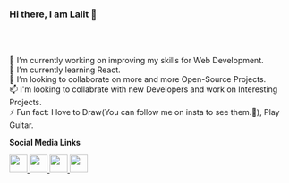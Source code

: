 ### Hi there, I am Lalit 👋
<br>
<br>

 🔭 I’m currently working on improving my skills for Web Development. <br>
 🌱 I’m currently learning React. <br>
 👯 I’m looking to collaborate on more and more Open-Source Projects.<br>
 📫 I'm looking to collabrate with new Developers and work on Interesting Projects. <br>
 ⚡ Fun fact: I love to Draw(You can follow me on insta to see them.🧐), Play Guitar.<br>

<b>Social Media Links</b>


<a href="https://www.linkedin.com/in/lalit-vavdara-6922751a1/">
 <img height="32" width="32" src="https://cdn.jsdelivr.net/npm/simple-icons@v3/icons/linkedin.svg" />
</a>

<a href="https://www.instagram.com/lv_1601/">
 <img height="32" width="32" src="https://cdn.jsdelivr.net/npm/simple-icons@v3/icons/instagram.svg" />
</a>

<a href="https://twitter.com/Lalit83589760">
 <img height="32" width="32" src="https://cdn.jsdelivr.net/npm/simple-icons@v3/icons/twitter.svg" />
</a>

<a href="http://lalit-vavdara-1601.herokuapp.com/">
 <img height="32" width="32" src="https://cdn.jsdelivr.net/npm/simple-icons@v3/icons/googleearth.svg" />
</a>

